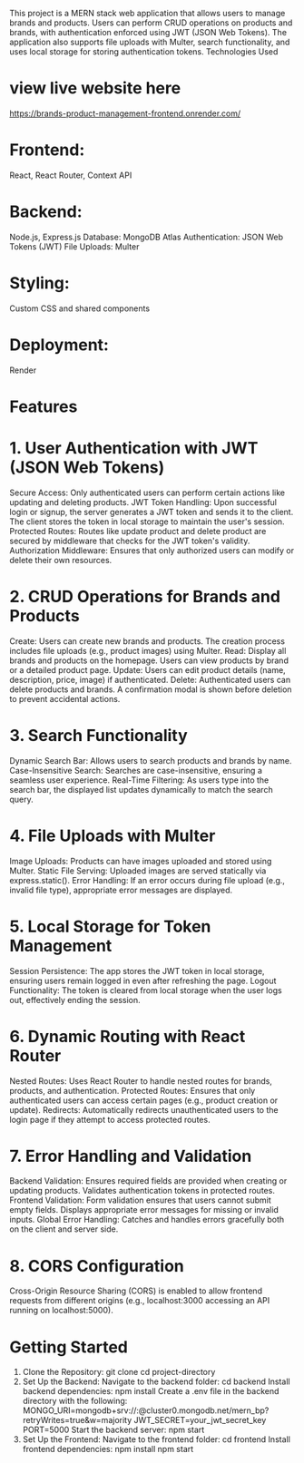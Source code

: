 This project is a MERN stack web application that allows users to manage brands and products. Users can perform CRUD operations on products and brands, with authentication enforced using JWT (JSON Web Tokens). The application also supports file uploads with Multer, search functionality, and uses local storage for storing authentication tokens.
Technologies Used
# view live website here
https://brands-product-management-frontend.onrender.com/
# Frontend:
React, React Router, Context API
# Backend:
Node.js, Express.js
Database: MongoDB Atlas
Authentication: JSON Web Tokens (JWT)
File Uploads: Multer
# Styling: 
Custom CSS and shared components
# Deployment:
Render
# Features
# 1. User Authentication with JWT (JSON Web Tokens)
Secure Access: Only authenticated users can perform certain actions like updating and deleting products.
JWT Token Handling:
Upon successful login or signup, the server generates a JWT token and sends it to the client.
The client stores the token in local storage to maintain the user's session.
Protected Routes:
Routes like update product and delete product are secured by middleware that checks for the JWT token's validity.
Authorization Middleware: Ensures that only authorized users can modify or delete their own resources.
# 2. CRUD Operations for Brands and Products
Create:
Users can create new brands and products.
The creation process includes file uploads (e.g., product images) using Multer.
Read:
Display all brands and products on the homepage.
Users can view products by brand or a detailed product page.
Update:
Users can edit product details (name, description, price, image) if authenticated.
Delete:
Authenticated users can delete products and brands.
A confirmation modal is shown before deletion to prevent accidental actions.
# 3. Search Functionality
   Dynamic Search Bar: Allows users to search products and brands by name.
Case-Insensitive Search: Searches are case-insensitive, ensuring a seamless user experience.
Real-Time Filtering: As users type into the search bar, the displayed list updates dynamically to match the search query.
# 4. File Uploads with Multer
Image Uploads: Products can have images uploaded and stored using Multer.
Static File Serving: Uploaded images are served statically via express.static().
Error Handling: If an error occurs during file upload (e.g., invalid file type), appropriate error messages are displayed.
# 5. Local Storage for Token Management
Session Persistence: The app stores the JWT token in local storage, ensuring users remain logged in even after refreshing the page.
Logout Functionality: The token is cleared from local storage when the user logs out, effectively ending the session.
# 6. Dynamic Routing with React Router
Nested Routes: Uses React Router to handle nested routes for brands, products, and authentication.
Protected Routes: Ensures that only authenticated users can access certain pages (e.g., product creation or update).
Redirects: Automatically redirects unauthenticated users to the login page if they attempt to access protected routes.
# 7. Error Handling and Validation
Backend Validation:
Ensures required fields are provided when creating or updating products.
Validates authentication tokens in protected routes.
Frontend Validation:
Form validation ensures that users cannot submit empty fields.
Displays appropriate error messages for missing or invalid inputs.
Global Error Handling: Catches and handles errors gracefully both on the client and server side.
# 8. CORS Configuration
Cross-Origin Resource Sharing (CORS) is enabled to allow frontend requests from different origins (e.g., localhost:3000 accessing an API running on localhost:5000).
# Getting Started
1. Clone the Repository:
git clone <repository-url>
cd project-directory
2. Set Up the Backend:
Navigate to the backend folder:
cd backend
Install backend dependencies:
npm install
Create a .env file in the backend directory with the following:
MONGO_URI=mongodb+srv://<username>:<password>@cluster0.mongodb.net/mern_bp?retryWrites=true&w=majority
JWT_SECRET=your_jwt_secret_key
PORT=5000
Start the backend server:
npm start
3. Set Up the Frontend:
Navigate to the frontend folder:
cd frontend
Install frontend dependencies:
npm install
npm start
